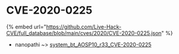 # CVE-2020-0225
{% embed url="https://github.com/Live-Hack-CVE/full_database/blob/main/cves/2020/CVE-2020-0225.json" %}

* nanopathi ~> [system_bt_AOSP10_r33_CVE-2020-0225](https://www.alice-snow.ru/2020/database/cve-2020-0225/system_bt_aosp10_r33_cve-2020-0225-nanopathi)